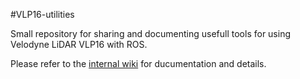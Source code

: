 #VLP16-utilities

Small repository for sharing and documenting usefull tools for using Velodyne LiDAR VLP16 with ROS.

Please refer to the [internal wiki](https://github.com/virgileTN/VLP16-utilities/wiki) for ducumentation and details.
